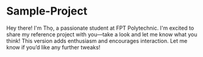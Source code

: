 # Sample-Project
Hey there! I'm Thọ, a passionate student at FPT Polytechnic. I'm excited to share my reference project with you—take a look and let me know what you think!  This version adds enthusiasm and encourages interaction. Let me know if you’d like any further tweaks!
